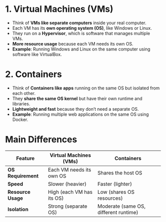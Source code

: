# **1. Virtual Machines (VMs)**

- Think of **VMs like separate computers** inside your real computer.
- Each VM has its **own operating system (OS)**, like Windows or Linux.
- They run on a **Hypervisor**, which is software that manages multiple VMs.
- **More resource usage** because each VM needs its own OS.
- **Example**: Running Windows and Linux on the same computer using software like VirtualBox.

# **2. Containers**

- Think of **Containers like apps** running on the same OS but isolated from each other.
- They **share the same OS kernel** but have their own runtime and libraries.
- **Lightweight and fast** because they don’t need a separate OS.
- **Example**: Running multiple web applications on the same OS using Docker.

# **Main Differences**

|Feature|Virtual Machines (VMs)|Containers|
|---|---|---|
|**OS Requirement**|Each VM needs its own OS|Shares the host OS|
|**Speed**|Slower (heavier)|Faster (lighter)|
|**Resource Usage**|High (each VM has its OS)|Low (shares OS resources)|
|**Isolation**|Strong (separate OS)|Moderate (same OS, different runtime)|